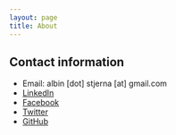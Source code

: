 ```yaml
---
layout: page
title: About
---
```


Contact information
-------------------
* Email: albin [dot] stjerna [at] gmail.com
* [LinkedIn](http://se.linkedin.com/pub/albin-stjerna/54/34a/346)
* [Facebook](https://www.facebook.com/alst4459)
* [Twitter](https://twitter.com/albinst)
* [GitHub](https://github.com/albins/)

